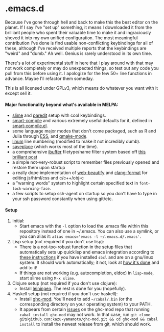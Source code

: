 .emacs.d
========

Because I've gone through hell and back to make this the best editor on the planet. If I say I've "set up" something, it means I downloaded it from the brilliant people who spent their valuable time to make it and ingraciously shoved it into my own unified configuration. The most meaningful contribution I've done is find usable non-conflicting keybindings for all of these, although I've received multiple reports that the keybindings are "weird" and "dumb." Ah well. Genius is rarely understood in its own time.

There's a lot of experimental stuff in here that I play around with that may not work completely or may do unexpected things, so test out any code you pull from this before using it. I apologize for the few 50+ line functions in advance. Maybe I'll refactor them someday.

This is all licensed under GPLv3, which means do whatever you want with it except sell it.

#### Major functionality beyond what's available in MELPA:

* [slime](http://common-lisp.net/project/slime/) and [paredit](http://www.emacswiki.org/emacs/ParEdit) setup with cool keybindings.
* [smart-compile](http://www.emacswiki.org/emacs/SmartCompile) and various extremely useful defaults for it, defined in [smart-compile.el](lisp/smart-compile.el).
* some language major modes that don't come packaged, such as R and Julia through [ESS](http://ess.r-project.org/), and [qmake-mode](https://code.google.com/p/qmake-mode/source/browse/qmake.el).
* [linum](http://www.logic.at/prolog/linum/linum.html) line numbering (modified to make it not incredibly dumb).
* [saveplace](http://www.emacswiki.org/emacs/SavePlace) (which works most of the time).
* a comprehensive [ibuffer](http://www.emacswiki.org/emacs/IbufferMode) filetype/name filter system based off [this brilliant post](http://martinowen.net/blog/2010/02/03/tips-for-emacs-ibuffer.html)
* a simple not-very-robust script to remember files previously opened and restore them upon startup
* a really dope implementation of [web-beautify](https://github.com/yasuyk/web-beautify) and [clang-format](http://clang.llvm.org/docs/ClangFormat.html) for editing js/html/css and c/c++/obj-c
* a "warning words" system to highlight certain specified text in `font-lock-warning-face`.
* a few scripts to setup ssh-agent on startup so you don't have to type in your ssh password constantly when using git/etc.

#### Setup

1. Initial:
	* Start emacs with the `-l` option to load the .emacs file within this repository instead of one in ~/.emacs. You can also use a symlink, or you can alias it: `alias emacs='emacs -l ~/.emacs.d/.emacs'`.
2. Lisp setup (not required if you don't use lisp):
	* There is a not-too-robust function in the setup files that automatically sets up quicklisp and emacs integration according to [these instructions](http://www.mohiji.org/2011/01/31/modern-common-lisp-on-linux/) if you have installed `sbcl` and are on a gnu/linux system. It should work automatically; it not, look at [how it's done](init-scripts/slime-setup.el) and add to it!
	* If things are not working (e.g. autocompletion, eldoc) in ```lisp-mode```, start slime using ```M-x slime```.
3. Clojure setup (not required if you don't use clojure):
    * Install [leiningen](http://leiningen.org/). The rest is done for you (hopefully).
4. Haskell setup (not required if you don't use haskell):
    * Install [ghc-mod](https://github.com/kazu-yamamoto/ghc-mod). You'll need to add `~/cabal/.bin` (or the corresponding directory on your operating system) to your PATH.
    * It appears from certain [issues](https://github.com/kazu-yamamoto/ghc-mod/issues/437) on the ghc-mod repo that running `cabal install ghc-mod` may not work. In that case, run `git clone git@github.com:kazu-yamamoto/ghc-mod.git && cd ghc-mod && cabal install` to install the newest release from git, which should work.
